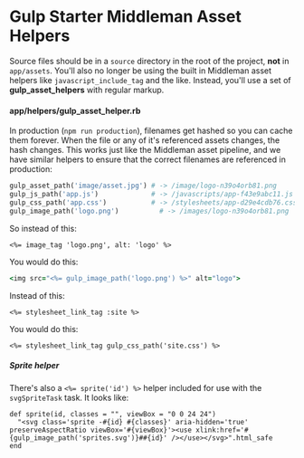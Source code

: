 # Gulp Starter Middleman Asset Helpers

Source files should be in a `source` directory in the root of the project, **not** in `app/assets`. You'll also no longer be using the built in Middleman asset helpers like `javascript_include_tag` and the like. Instead, you'll use a set of **gulp_asset_helpers** with regular markup.

#### app/helpers/gulp_asset_helper.rb
In production (`npm run production`), filenames get hashed so you can cache them forever. When the file or any of it's referenced assets changes, the hash changes. This works just like the Middleman asset pipeline, and we have similar helpers to ensure that the correct filenames are referenced in production:

```ruby
gulp_asset_path('image/asset.jpg') # -> /image/logo-n39o4orb81.png
gulp_js_path('app.js')             # -> /javascripts/app-f43e9abc11.js
gulp_css_path('app.css')           # -> /stylesheets/app-d29e4cdb76.css
gulp_image_path('logo.png')          # -> /images/logo-n39o4orb81.png
```

So instead of this:
```erb
<%= image_tag 'logo.png', alt: 'logo' %>
```

You would do this:
```ruby
<img src="<%= gulp_image_path('logo.png') %>" alt="logo">
```

Instead of this:
```erb
<%= stylesheet_link_tag :site %>
```

You would do this:
```erb
<%= stylesheet_link_tag gulp_css_path('site.css') %>
```

##### Sprite helper
There's also a `<%= sprite('id') %>` helper included for use with the `svgSpriteTask` task. It looks like:

```
def sprite(id, classes = "", viewBox = "0 0 24 24")
  "<svg class='sprite -#{id} #{classes}' aria-hidden='true' preserveAspectRatio viewBox='#{viewBox}'><use xlink:href='#{gulp_image_path('sprites.svg')}##{id}' /></use></svg>".html_safe
end
```
